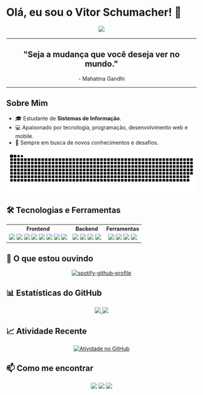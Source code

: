 # Olá, eu sou o Vitor Schumacher! 👋

<div align="center">
  <img src="https://media.giphy.com/media/13HgwGsXF0aiGY/giphy.gif" width="400px">
</div>


---

<div align="center">
  <h2>"Seja a mudança que você deseja ver no mundo."</h2>
  <p>- Mahatma Gandhi</p>
</div>

---

## Sobre Mim

- 🎓 Estudante de **Sistemas de Informação**.
- 💻 Apaixonado por tecnologia, programação, desenvolvimento web e mobile.
- 🚀 Sempre em busca de novos conhecimentos e desafios.

<div align="center">
  
 ![Snake animation](https://raw.githubusercontent.com/VitorSchumacher/VitorSchumacher/manual-run-output/only-svg/github-contribution-grid-snake-dark.svg)
  
</div>

## 🛠 Tecnologias e Ferramentas

<div align="center">
  
<table>
  <tr>
    <td align="center"><strong>Frontend</strong></td>
    <td align="center"><strong>Backend</strong></td>
    <td align="center"><strong>Ferramentas</strong></td>
  </tr>
  <tr>
    <td align="center">
      <img src="https://img.shields.io/badge/-React-61DAFB?style=flat&logo=react&logoColor=white" />
      <img src="https://img.shields.io/badge/-React%20Native-61DAFB?style=flat&logo=react&logoColor=white" />
      <img src="https://img.shields.io/badge/-Next.js-000000?style=flat&logo=nextdotjs&logoColor=white" />
      <img src="https://img.shields.io/badge/-Expo-000020?style=flat&logo=expo&logoColor=white" />
      <img src="https://img.shields.io/badge/-TypeScript-3178C6?style=flat&logo=typescript&logoColor=white" />
      <img src="https://img.shields.io/badge/-JavaScript-F7DF1E?style=flat&logo=javascript&logoColor=black" />
      <img src="https://img.shields.io/badge/-HTML5-E34F26?style=flat&logo=html5&logoColor=white" />
      <img src="https://img.shields.io/badge/-CSS3-1572B6?style=flat&logo=css3&logoColor=white" />
    </td>
    <td align="center">
      <img src="https://img.shields.io/badge/-Node.js-339933?style=flat&logo=node.js&logoColor=white" />
      <img src="https://img.shields.io/badge/-Python-3776AB?style=flat&logo=python&logoColor=white" />
      <img src="https://img.shields.io/badge/-C%23-239120?style=flat&logo=c-sharp&logoColor=white" />
      <img src="https://img.shields.io/badge/-C-A8B9CC?style=flat&logo=c&logoColor=white" />
    </td>
    <td align="center">
      <img src="https://img.shields.io/badge/-Git-F05032?style=flat&logo=git&logoColor=white" />
      <img src="https://img.shields.io/badge/-VS%20Code-007ACC?style=flat&logo=visual-studio-code&logoColor=white" />
      <img src="https://img.shields.io/badge/-Xcode-1575F9?style=flat&logo=xcode&logoColor=white" />
      <img src="https://img.shields.io/badge/-Android%20Studio-3DDC84?style=flat&logo=android-studio&logoColor=white" />
    </td>
  </tr>
</table>

</div>

## 🎵 O que estou ouvindo

<div align="center">
  
[![spotify-github-profile](https://spotify-github-profile.kittinanx.com/api/view?uid=22yto5okklnppeemvoynw5wjy&cover_image=true&theme=default&show_offline=true&background_color=121212&interchange=false&bar_color=53b14f&bar_color_cover=false)](https://spotify-github-profile.kittinanx.com/api/view?uid=22yto5okklnppeemvoynw5wjy&redirect=true)
  
</div>

## 📊 Estatísticas do GitHub

<div align="center">
  <a href="https://github.com/VitorSchumacher">
    <img height="180em" src="https://github-readme-stats.vercel.app/api?username=VitorSchumacher&show_icons=true&theme=dracula&include_all_commits=true&count_private=true"/>
    <img height="180em" src="https://github-readme-stats.vercel.app/api/top-langs/?username=VitorSchumacher&layout=compact&langs_count=7&theme=dracula"/>
  </a>
</div>

## 📈 Atividade Recente

<div align="center">
  
[![Atividade no GitHub](https://github-readme-activity-graph.vercel.app/graph?username=VitorSchumacher&theme=dracula)](https://github.com/ashutosh00710/github-readme-activity-graph)
  
</div>

## 📫 Como me encontrar

<div align="center">
  
  <a href="mailto:dudu.schuminha@gmail.com"><img src="https://img.shields.io/badge/-Email-D14836?style=for-the-badge&logo=Gmail&logoColor=white"/></a>
  <a href="https://www.linkedin.com/in/vitor-eduardo-schumacher-949079217/"><img src="https://img.shields.io/badge/-LinkedIn-0077B5?style=for-the-badge&logo=LinkedIn&logoColor=white"/></a>
  <a href="https://www.instagram.com/vitor_vs38/"><img src="https://img.shields.io/badge/-Instagram-E4405F?style=for-the-badge&logo=Instagram&logoColor=white"/></a>
  
</div>

